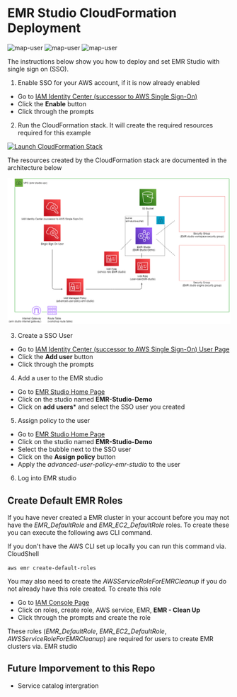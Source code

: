 # EMR Studio CloudFormation Deployment

<img width="275" alt="map-user" src="https://img.shields.io/badge/cloudformation template deployments-4-blue"> <img width="85" alt="map-user" src="https://img.shields.io/badge/views-142-green"> <img width="125" alt="map-user" src="https://img.shields.io/badge/unique visits-047-green">

The instructions below show you how to deploy and set EMR Studio with single sign on (SSO).

1. Enable SSO for your AWS account, if it is now already enabled
* Go to [IAM Identity Center (successor to AWS Single Sign-On)](https://us-east-1.console.aws.amazon.com/singlesignon/identity/home)
* Click the **Enable** button
* Click through the prompts

2. Run the CloudFormation stack. It will create the required resources required for this example

[![Launch CloudFormation Stack](https://sharkech-public.s3.amazonaws.com/misc-public/cloudformation-launch-stack.png)](https://console.aws.amazon.com/cloudformation/home#/stacks/new?stackName=emr-studio-demo&templateURL=https://sharkech-public.s3.amazonaws.com/misc-public/emr_studio_demo.yaml)

The resources created by the CloudFormation stack are documented in the architecture below

<img width="700" alt="Architecture" src="https://github.com/ev2900/EMR_Studio_CloudFormation_Deployment/blob/main/Architecture/emr-studio-architecture.png">

3. Create a SSO User
* Go to [IAM Identity Center (successor to AWS Single Sign-On) User Page](https://us-east-1.console.aws.amazon.com/singlesignon/identity/home?region=us-east-1#!/users)
* Click the **Add user** button
* Click through the prompts

4. Add a user to the EMR studio
* Go to [EMR Studio Home Page](https://us-east-1.console.aws.amazon.com/emr/home?region=us-east-1#/studios)
* Click on the studio named **EMR-Studio-Demo**
* Click on **add users*** and select the SSO user you created

5. Assign policy to the user
* Go to [EMR Studio Home Page](https://us-east-1.console.aws.amazon.com/emr/home?region=us-east-1#/studios)
* Click on the studio named **EMR-Studio-Demo**
* Select the bubble next to the SSO user
* Click on the **Assign policy** button
* Apply the *advanced-user-policy-emr-studio* to the user

6. Log into EMR studio

## Create Default EMR Roles

If you have never created a EMR cluster in your account before you may not have the *EMR_DefaultRole* and *EMR_EC2_DefaultRole* roles. To create these you can execute the following aws CLI command.

If you don't have the AWS CLI set up locally you can run this command via. CloudShell

```aws emr create-default-roles```

You may also need to create the *AWSServiceRoleForEMRCleanup* if you do not already have this role created. To create this role

* Go to [IAM Console Page](https://us-east-1.console.aws.amazon.com/iamv2/home?region=us-east-1#/roles)
* Click on roles, create role, AWS service, EMR, **EMR - Clean Up**
* Click through the prompts and create the role

These roles (*EMR_DefaultRole*, *EMR_EC2_DefaultRole*, *AWSServiceRoleForEMRCleanup*) are required for users to create EMR clusters via. EMR studio

## Future Imporvement to this Repo
* Service catalog intergration
